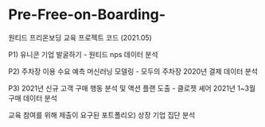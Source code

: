 # Pre-Free-on-Boarding-
원티드 프리온보딩 교육 프로젝트 코드 (2021.05)   
  
P1) 유니콘 기업 발굴하기 - 원티드 nps 데이터 분석   
  
P2) 주차장 이용 수요 예측 머신러닝 모델링 - 모두의 주차장 2020년 결제 데이터 분석    
  
P3) 2021년 신규 고객 구매 행동 분석 및 액션 플랜 도출 - 클로젯 셰어 2021년 1~3월 구매 데이터 분석    
  
교육 참여를 위해 제출이 요구된 포트폴리오) 상장 기업 집단 분석 

